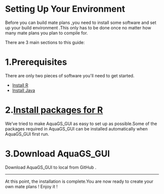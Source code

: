 # Setting Up Your Environment
Before you can build mate plans ,you need to install some software and set up your build environment .This only has to be done once no matter how many mate plans you plan to compile for. 

There are 3 main sections to this guide:

# 1.Prerequisites 
There are only two pieces of software you'll need to get started.
-  [Install R](Install_R.md)
- [Install Java](Install_Java.md)
# 2.[Install packages for R](./Md/../Install_packages_for%20R.md)
We’ve tried to make AquaGS_GUI as easy to set up as possible.Some of the packages required in AquaGS_GUI can be installed automatically when AquaGS_GUI first run.

# 3.Download AquaGS_GUI
Download AquaGS_GUI to local from GitHub .

---
At this point, the installation is complete.You are now ready to create your own mate plans ! Enjoy it !